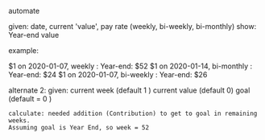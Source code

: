 
automate

given: date, current 'value', pay rate (weekly, bi-weekly, bi-monthly)
show: Year-end value

example:

$1 on 2020-01-07, weekly : Year-end: $52
$1 on 2020-01-14, bi-monthly : Year-end: $24
$1 on 2020-01-07, bi-weekly : Year-end: $26

alternate 2:
given:
    current week (default 1 )
    current value (default 0)
    goal (default = 0 ) 

    calculate: needed addition (Contribution) to get to goal in remaining weeks.
    Assuming goal is Year End, so week = 52
